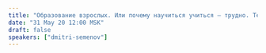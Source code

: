 ```yaml
---
title: "Образование взрослых. Или почему научиться учиться — трудно. Теория и практические методы обучения взрослых"
date: "31 May 20 12:00 MSK"
draft: false
speakers: ["dmitri-semenov"] 
---
```

